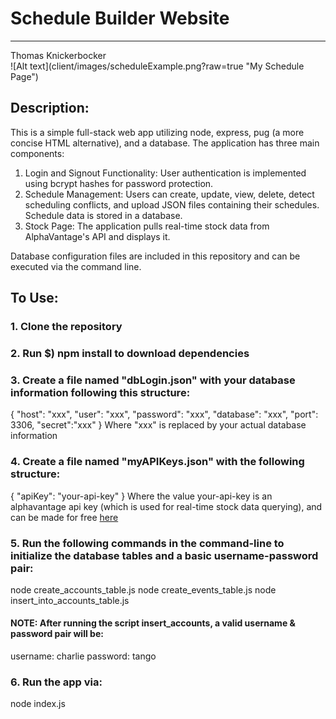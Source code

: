# **Schedule Builder Website**
<hr>
Thomas Knickerbocker
<br>  
![Alt text](client/images/scheduleExample.png?raw=true "My Schedule Page")


## Description:
This is a simple full-stack web app utilizing node, express, pug (a more concise HTML alternative), and a database. 
The application has three main components: 

1. Login and Signout Functionality: User authentication is implemented using bcrypt hashes for password protection.
2. Schedule Management: Users can create, update, view, delete, detect scheduling conflicts, and upload JSON files containing their schedules. Schedule data is stored in a database.
3. Stock Page: The application pulls real-time stock data from AlphaVantage's API and displays it.

Database configuration files are included in this repository and can be executed via the command line.


## To Use:
### 1. Clone the repository
### 2. Run $\) npm install to download dependencies
### 3. Create a file named "dbLogin.json" with your database information following this structure:
{
    "host": "xxx",
    "user": "xxx",
    "password": "xxx",
    "database": "xxx",
    "port": 3306,
    "secret":"xxx"
}
Where "xxx" is replaced by your actual database information

### 4. Create a file named "myAPIKeys.json" with the following structure:
{
    "apiKey": "your-api-key"
}
Where the value your-api-key is an alphavantage api key (which is used for real-time stock data querying), and can be made for free [here](https://www.alphavantage.co/support/#api-key)

### 5. Run the following commands in the command-line to initialize the database tables and a basic username-password pair:
node create_accounts_table.js
node create_events_table.js
node insert_into_accounts_table.js
#### **NOTE:** After running the script insert_accounts, a valid username & password pair will be:
username: charlie
password: tango
### 6. Run the app via:
node index.js
